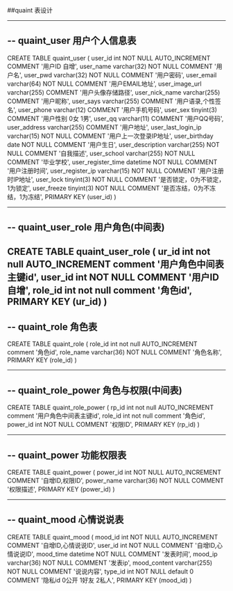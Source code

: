 ##quaint 表设计

-----------
-- **quaint_user 用户个人信息表**
-----------
CREATE TABLE quaint_user (
 user_id int NOT NULL AUTO_INCREMENT COMMENT '用户ID 自增',
 user_name varchar(32) NOT NULL COMMENT '用户名',
 user_pwd varchar(32) NOT NULL COMMENT '用户密码',
 user_email varchar(64) NOT NULL COMMENT '用户EMAIL地址',
 user_image_url varchar(255) COMMENT '用户头像存储路径',
 user_nick_name varchar(255) COMMENT '用户昵称',
 user_says varchar(255) COMMENT '用户语录,个性签名',
 user_phone varchar(12) COMMENT '用户手机号码',
 user_sex tinyint(3) COMMENT '用户性别 0女 1男',
 user_qq varchar(11) COMMENT '用户QQ号码',
 user_address varchar(255) COMMENT '用户地址',
 user_last_login_ip varchar(15) NOT NULL COMMENT '用户上一次登录IP地址',
 user_birthday date NOT NULL COMMENT '用户生日',
 user_description varchar(255) NOT NULL COMMENT '自我描述',
 user_school varchar(255) NOT NULL COMMENT '毕业学校',
 user_register_time datetime NOT NULL COMMENT '用户注册时间',
 user_register_ip varchar(15) NOT NULL COMMENT '用户注册时IP地址',
 user_lock tinyint(3) NOT NULL COMMENT '是否锁定，0为不锁定，1为锁定',
 user_freeze tinyint(3) NOT NULL COMMENT '是否冻结，0为不冻结，1为冻结',
 PRIMARY KEY (user_id)
)

------------------
-- **quaint_user_role 用户角色(中间表)** 	
------------------
CREATE TABLE quaint_user_role (
 ur_id int not null AUTO_INCREMENT comment '用户角色中间表主键id',
 user_id int NOT NULL COMMENT '用户ID 自增',
 role_id int not null comment '角色id',
 PRIMARY KEY (ur_id)
)
------------------
-- **quaint_role 角色表**  
------------------
CREATE TABLE quaint_role (
 role_id int not null AUTO_INCREMENT comment '角色id',
 role_name varchar(36) NOT NULL COMMENT '角色名称',
 PRIMARY KEY (role_id)
)

------------------
-- **quaint_role_power 角色与权限(中间表)** 
------------------
CREATE TABLE quaint_role_power (
 rp_id int not null AUTO_INCREMENT comment '用户角色中间表主键id',
 role_id int not null comment '角色id', 
 power_id int NOT NULL COMMENT '权限ID',
 PRIMARY KEY (rp_id)
)

------------------
-- **quaint_power 功能权限表**
------------------
CREATE TABLE quaint_power (
 power_id int NOT NULL AUTO_INCREMENT COMMENT '自增ID,权限ID',
 power_name varchar(36) NOT NULL COMMENT '权限描述',
 PRIMARY KEY (power_id)
)

------------------
-- **quaint_mood 心情说说表**
------------------
CREATE TABLE quaint_mood (
 mood_id int NOT NULL AUTO_INCREMENT COMMENT '自增ID,心情说说ID',
 user_id int NOT NULL COMMENT '自增ID,心情说说ID',
 mood_time datetime NOT NULL COMMENT '发表时间',
 mood_ip varchar(36) NOT NULL COMMENT '发表ip',
 mood_content varchar(255) NOT NULL COMMENT '说说内容',
 type_id int NOT NULL default 0 COMMENT '隐私id 0公开 1好友 2私人',
 PRIMARY KEY (mood_id)
)


